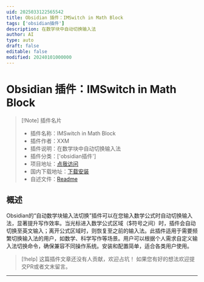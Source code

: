 ```yaml
---
uid: 2025033122565542
title: Obsidian 插件：IMSwitch in Math Block
tags: ['obsidian插件']
description: 在数学块中自动切换输入法
author: AI
type: auto
draft: false
editable: false
modified: 20240101000000
---
```


# Obsidian 插件：IMSwitch in Math Block

> [!Note] 插件名片
> - 插件名称：IMSwitch in Math Block
> - 插件作者：XXM
> - 插件说明：在数学块中自动切换输入法
> - 插件分类：['obsidian插件']
> - 项目地址：[点我访问](https://github.com/cailurus/imswitch_mathblock_obsidian)
> - 国内下载地址：[下载安装](https://pkmer.cn/products/plugin/pluginMarket/?imswitch-mathblock)
> - 自述文件：[Readme](https://ghproxy.net/https://raw.githubusercontent.com/cailurus/imswitch_mathblock_obsidian/main/README.md)



## 概述

Obsidian的“自动数学块输入法切换”插件可以在您输入数学公式时自动切换输入法，显著提升写作效率。当光标进入数学公式区域（$符号之间）时，插件会自动切换至英文输入；离开公式区域时，则恢复至之前的输入法。此插件适用于需要频繁切换输入法的用户，如数学、科学写作等场景。用户可以根据个人需求自定义输入法切换命令，确保兼容不同操作系统。安装和配置简单，适合各类用户使用。


> [!help] 
> 这篇插件文章还没有人贡献，欢迎占坑！
> 如果您有好的想法欢迎提交PR或者文末留言。
> 

---



